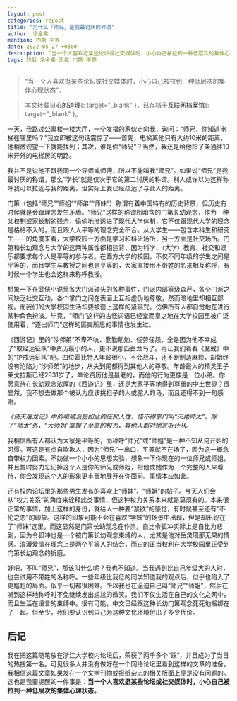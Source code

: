 ```yaml
---
layout: post
categories: repost
title: "为什么「师兄」是我最讨厌的称谓"
author: 冷金乘
mention: 门第 平等
date: 2022-05-27 +0800
description: “当一个人喜欢逛某些论坛或社交媒体时，小心自己被拉到一种低层次的集体心理状态”。
tags: 转载 冷金乘 思维 门第 平等
---
```


> “当一个人喜欢逛某些论坛或社交媒体时，小心自己被拉到一种低层次的集体心理状态”。

> 本文转载自[心的道理](https://stephenleng.com/cn/shixiong/){: target="_blank" }，已存档于[互联网档案馆](https://web.archive.org/web/20240223170818/https://stephenleng.com/cn/shixiong/){: target="_blank" }。

一天，我路过公寓楼一楼大厅，一个发福的家伙走向我，询问：“师兄，你知道电梯在哪里吗？”我立即被这句话震惊了——首先，电梯离他只有大约10米的距离，他稍微观望一下就能找到；其次，谁是你“师兄”？当然，我还是给他指了条通往10米开外的电梯房的明路。

我并不是说他不跟我同一个导师或师傅，所以不能叫我“师兄”。如果说“师兄”是我最讨厌的称谓，那么“学长”就是仅次于它的第二讨厌的称谓。别人或许以为这样称呼我可以拉近与我的距离，但实际上我已经疏远了与此人的距离。

门第（包括“师兄””师姐“”师弟”“师妹”）称谓有着中国特有的历史背景，但历史有时候就是会跟理念发生矛盾。“师兄”这样的称谓所暗含的门第长幼观念，作为一种父权制或家长制的残余，偷偷地渗透进了现代大学体制，它不仅跟现代大学的理念是格格不入的，而且跟人人平等的理念完全不合。从大学生——包含本科生和研究生——的角度来看，大学校园一方面是学习和科研场所，另一方面是社交场所。门第和长幼观念与大学的这两种属性都相违背，因为科学、（大学）教育、社交和娱乐都要求每个人是平等的参与者。在西方大学的校园，不仅不同年级的学生之间是平等的，而且学生与教授之间也是平等的，大家直接用不带姓的名来相互称呼，有时候一个学生也会这样来称呼教授。

想象一下在武侠小说里各大门派碰头的各种事件，门派内部等级森严，各个门派之间缺乏社交互动，各个掌门之间在表面上互相虚伪地尊敬，然而暗地里却相互鄙视。而我们的大学校园生活却要被套上这样的紧箍咒。仿佛所有人都自觉地在进行某种角色扮演。毕竟，“师门”这样的古怪词语已经堂而皇之地在大学校园里被广泛使用着，“逐出师门”这样的匪夷所思的事情也发生过。

《西游记》里的“沙师弟”不卑不吭、勤勤勉勉、任劳任怨，全是因为他不幸成了“取经远征队”中资历最小的人，更不说那匹白龙马了。再让我们看看《魔戒》中的“护戒远征队”吧。四位霍比特人年龄很小，不会战斗，还不断制造麻烦，却始终没有沦陷为“沙师弟”的地步，从头到尾都得到其他人的尊敬。年龄最大的精灵王子莱戈拉斯已经2931岁了，单论资历他是最老的，而他的行为更像是一位小弟。你愿意待在长幼观念浓厚的《西游记》里，还是大家平等地得到尊重的中土世界？很显然，我不想去做那个被认为应该挑担子的人或驼人的马，而且还得不到一句感谢。

*《倚天屠龙记》中的峨嵋派是如此的压抑人性，怪不得掌门叫“灭绝师太”。除了“师太”外，“大师姐”掌握了至高的权力，其他人都对她言听计从。*

我相信所有人都认为大家是平等的，而称呼“师兄”或“师姐”是一种不知从何开始的习惯。可这是有点自欺欺人，因为“师兄”一出口，平等就不在场了，因为这一概念自带权力因素。不妨做一个小小的思想实验，想象一下你现在的一位师兄或师姐，并且暂时努力忘记掉这个人是你的师兄或师姐，把他或她作为一个完整的人来看待，你会发现这个人的形象更丰富地展开在你面前。事情本应如此。

还有校内论坛里的那些男生发布的喜欢上“师妹”、“师姐”的帖子。今天人们会从“权力关系”的角度来诠释此类事情，但这种权力关系本来就是莫须有的。本来很正常的事情，加上这样的身份，就给人一种要“禁欲”的感觉，有时候甚至还有“不伦之恋”的印象。这样的印象可能不会在喜欢“学妹”的场景中出现，但是却出现在了“师妹”这里，而这显然是门第长幼观念在作祟。自比令狐冲实际上是自比为悲剧，因为令狐冲也是一个被门第长幼观念束缚的人，尤其是他对岳灵珊那无果的情感。浪漫爱情在理念上是两个平等人的结合，而它的正当权利在大学校园里正受到门第长幼观念的折磨。

好吧，不叫“师兄”，那该叫什么呢？我也不知道。当我遇到比自己年级大的人时，也尝试用不带姓的名称呼。一些年级比我低的同学知道我的观点后，似乎也陷入了更尴尬的局面。似乎一切都很困难。所以我也在逼迫自己叫“师兄”“师姐”，然后在听到这样地称呼时不免继续发出尴尬的微笑。我们不仅生活在自己的文化之网中，而且生活在语言的束缚中。很有可能，中文已经跟这种长幼门第观念死死地捆绑在了一起。但至少，我们要认识到自己为这种文化环境付出了多少代价。

## 后记

我在把这篇随笔放在浙江大学校内论坛后，荣获了两千多个“踩”，并且成为了当日的热搜第一名。可见很多人并没有做好在一个网络论坛里看到这样的文章的准备，我相信这篇文章如果发在一个文学刊物或报纸杂志的相关版面上便是没有问题的。这也是我要提醒的一件事是：**当一个人喜欢逛某些论坛或社交媒体时，小心自己被拉到一种低层次的集体心理状态。**